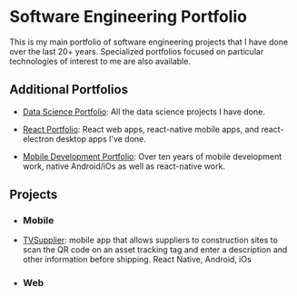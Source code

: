 # Software Engineering Portfolio
This is my main portfolio of software engineering projects that I have done over the last 20+ years.  Specialized portfolios focused on particular technologies of interest to me are also available.

## Additional Portfolios

  - [Data Science Portfolio](https://github.com/garygause/portfolio-data-science): All the data science projects I have done.

  - [React Portfolio](https://github.com/garygause/portfolio-react): React web apps, react-native mobile apps, and react-electron desktop apps I've done.

  - [Mobile Development Portfolio](https://github.com/garygause/portfolio-mobile): Over ten years of mobile development work, native Android/iOs as well as react-native work.
  
## Projects

- ### Mobile

- [TVSupplier](https://github.com/garygause/portfolio-projects/tvsupplier):  mobile app that allows suppliers to construction sites to scan the QR code on an asset tracking tag and enter a description and other information before shipping.  React Native, Android, iOs

- ### Web


